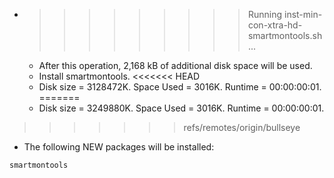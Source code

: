 * >>>>>>>>> Running inst-min-con-xtra-hd-smartmontools.sh ...
  * After this operation, 2,168 kB of additional disk space will be used.
  * Install smartmontools.
<<<<<<< HEAD
  * Disk size = 3128472K. Space Used = 3016K. Runtime = 00:00:00:01.
=======
  * Disk size = 3249880K. Space Used = 3016K. Runtime = 00:00:00:01.
>>>>>>> refs/remotes/origin/bullseye
  * The following NEW packages will be installed:
  ```bash
smartmontools
  ```
